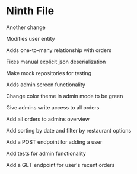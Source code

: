 # Ninth File

Another change

Modifies user entity

Adds one-to-many relationship with orders

Fixes manual explicit json deserialization

Make mock repositories for testing

Adds admin screen functionality

Change color theme in admin mode to be green

Give admins write access to all orders

Add all orders to admins overview

Add sorting by date and filter by restaurant options

Add a POST endpoint for adding a user

Add tests for admin functionality

Add a GET endpoint for user's recent orders
